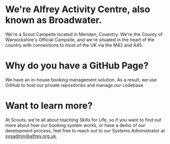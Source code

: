 # We're Alfrey Activity Centre, also known as Broadwater.

We're a Scout Campsite located in Meriden, Coventry. We're the County of Warwickshire's Official Campsite, and we're situated in the heart of the country with connections to most of the UK via the M42 and A45.

# Why do you have a GitHub Page?

We have an in-house booking management solution. As a result, we use GitHub to host our private repositories and manage our codebase.

# Want to learn more?

At Scouts, we're all about teaching Skills for Life, so if you want to find out more about how our booking system works, or have a demo of our development process, feel free to reach out to our Systems Administrator at [sysadmin@alfrey.org.uk](mailto:sysadmin@alfrey.org.uk).
